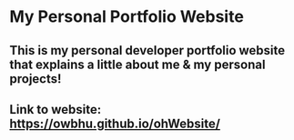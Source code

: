 # My Personal Portfolio Website
## This is my personal developer portfolio website that explains a little about me & my personal projects!
## Link to website: https://owbhu.github.io/ohWebsite/
